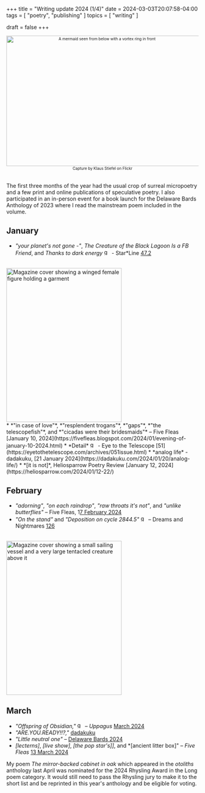 +++
title = "Writing update 2024 (1/4)"
date = 2024-03-03T20:07:58-04:00
tags = [
    "poetry",
    "publishing"
]
topics = [
    "writing"
]

draft = false
+++
<div align="center" style="font-size:x-small"><img src="https://milkfish08.s3.amazonaws.com/photo/blog/abovethefold/17074517078_78eef441b8_k.jpg" alt="A mermaid seen from below with a vortex ring in front" width="512" height="341" title="Mermaid" /><br />Capture by Klaus Stiefel on Flickr</div><br clear="all" />

The first three months of the year had the usual crop of surreal micropoetry and a few print and online publications of speculative poetry.
I also participated in an in-person event for a book launch for the Delaware Bards Anthology of 2023 where I read the mainstream poem included in the volume.

## January

* *"your planet's not gone -"*, *The Creature of the Black Lagoon Is a FB Friend*, and *Thanks to dark energy*  <img src="https://milkfish08.s3.amazonaws.com/photo/blog/award_star_gold_1.png" width=16 height=16 title="gold star" /> - Star*Line [47.2](https://sfpoetry.com/sl/issues/starline47.2.html)
<br clear="all" />
<img src="https://milkfish08.s3.amazonaws.com/photo/blog/57f743993efd77c8.jpg" title="Star*Line 47.1 cover" alt="Magazine cover showing a winged female figure holding a garment" width=302 height=403 /><br clear="all" />
* *"in case of love"*, *"resplendent trogans"*, *"gaps"*, *"the telescopefish"*, and *"cicadas were their bridesmaids"* – Five Fleas [January 10, 2024](https://fivefleas.blogspot.com/2024/01/evening-of-january-10-2024.html)
* *Detail*  <img src="https://milkfish08.s3.amazonaws.com/photo/blog/award_star_gold_1.png" width=16 height=16 title="gold star" /> - Eye to the Telescope [51](https://eyetothetelescope.com/archives/051issue.html)
* *analog life* - dadakuku, [21 January 2024](https://dadakuku.com/2024/01/20/analog-life/)
* *[it is not]*, Heliosparrow Poetry Review [January 12, 2024](https://heliosparrow.com/2024/01/12-22/)

## February

* *"adorning"*, *"on each raindrop"*, *"raw throats it's not"*, and *"unlike butterflies"* – Five Fleas, 1[7 February 2024](https://fivefleas.blogspot.com/2024/02/evening-of-february-17-2024.html)
* *"On the stand"* and *"Deposition on cycle 2844.5"* <img src="https://milkfish08.s3.amazonaws.com/photo/blog/award_star_gold_1.png" width=16 height=16 title="gold star" /> – Dreams and Nightmares [126](https://dreamsandnightmaresmagazine.blogspot.com/2024/01/010624b.html)
<br clear="all" />
<img src="https://milkfish08.s3.amazonaws.com/photo/blog/abovethefold/amIWbacHjIQC8w1G66ahV48s24Hf16BBzivlcjFN.jpg" title="Dreams and Nightmares 126 cover" alt="Magazine cover showing a small sailing vessel and a very large tentacled creature above it" width=302 height=403 />


## March 

* *"Offspring of Obsidian,"* <img src="https://milkfish08.s3.amazonaws.com/photo/blog/award_star_gold_1.png" width=16 height=16 title="gold star" /> –  *Uppagus* [March 2024](https://uppagus.com/poems/magahiz-offspring/) 
* *"ARE.YOU.READY!!?,"* [dadakuku](https://dadakuku.com/2024/03/04/are-you-ready/)
* *"Little neutral one"* – [Delaware Bards 2024](https://www.localgemspoetrypress.com/delaware-bards-poetry-review-preorders.html)
 * *[lecterns]*, *[live show]*, *[the pop star's]]*, and *[ancient litter box]" – *Five Fleas* [13 March 2024](https://fivefleas.blogspot.com/2024/03/morning-of-march-13-2024.html)

 My poem *The mirror-backed cabinet in oak* which appeared in the *otoliths* anthology last April was nominated for the 2024 Rhysling Award in the Long poem category.
 It would still need to pass the Rhysling jury to make it to the short list and be reprinted in this year's anthology and be eligible for voting.